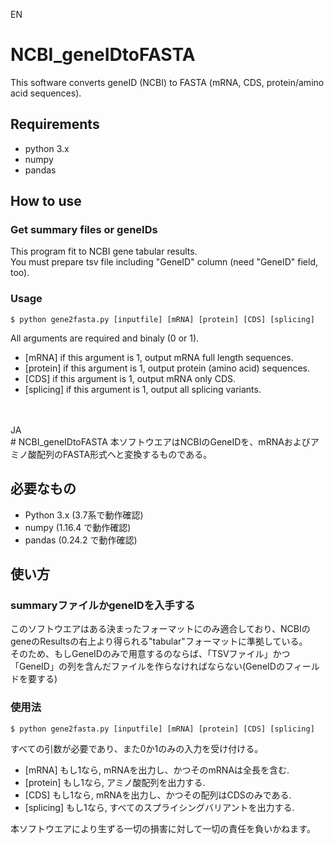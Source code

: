 EN
# NCBI_geneIDtoFASTA
This software converts geneID (NCBI)  to FASTA (mRNA, CDS, protein/amino acid sequences).<br>

## Requirements
- python 3.x
- numpy
- pandas

## How to use
### Get summary files or geneIDs
This program fit to NCBI gene tabular results.<br>
You must prepare tsv file including "GeneID" column (need "GeneID" field, too).<br>

### Usage
~~~
$ python gene2fasta.py [inputfile] [mRNA] [protein] [CDS] [splicing]
~~~
All arguments are required and binaly (0 or 1). <br>
- [mRNA] if this argument is 1, output mRNA full length sequences.
- [protein] if this argument is 1, output protein (amino acid) sequences.
- [CDS] if this argument is 1, output mRNA only CDS.
- [splicing] if this argument is 1, output all splicing variants.
<br>
<br>
JA<br>
# NCBI_geneIDtoFASTA
本ソフトウエアはNCBIのGeneIDを、mRNAおよびアミノ酸配列のFASTA形式へと変換するものである。<br>

## 必要なもの
- Python 3.x (3.7系で動作確認)
- numpy (1.16.4 で動作確認)
- pandas (0.24.2 で動作確認)

## 使い方
### summaryファイルかgeneIDを入手する
このソフトウエアはある決まったフォーマットにのみ適合しており、NCBIのgeneのResultsの右上より得られる"tabular"フォーマットに準拠している。<br>
そのため、もしGeneIDのみで用意するのならば、「TSVファイル」かつ「GeneID」の列を含んだファイルを作らなければならない(GeneIDのフィールドを要する)

### 使用法
~~~
$ python gene2fasta.py [inputfile] [mRNA] [protein] [CDS] [splicing]
~~~
すべての引数が必要であり、また0か1のみの入力を受け付ける。 <br>
- [mRNA] もし1なら, mRNAを出力し、かつそのmRNAは全長を含む.
- [protein] もし1なら, アミノ酸配列を出力する.
- [CDS] もし1なら, mRNAを出力し、かつその配列はCDSのみである.
- [splicing] もし1なら, すべてのスプライシングバリアントを出力する.

本ソフトウエアにより生ずる一切の損害に対して一切の責任を負いかねます。
